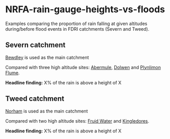 # NRFA-rain-gauge-heights-vs-floods
Examples comparing the proportion of rain falling at given altitudes during/before flood events in FDRI catchments (Severn and Tweed).

## Severn catchment
[Bewdley](https://nrfa.ceh.ac.uk/data/station/info/54001) is used as the main catchment

Compared with three high altitude sites: [Abermule](https://nrfa.ceh.ac.uk/data/station/info/54014), [Dolwen](https://nrfa.ceh.ac.uk/data/station/info/54080) and [Plynlimon Flume](https://nrfa.ceh.ac.uk/data/station/info/54022).

**Headline finding:**
X% of the rain is above a height of X

## Tweed catchment
[Norham](https://nrfa.ceh.ac.uk/data/station/info/21009) is used as the main catchment

Compared with two high altitude sites: [Fruid Water](https://nrfa.ceh.ac.uk/data/station/info/21001) and [Kingledores](https://nrfa.ceh.ac.uk/data/station/info/21014).

**Headline finding:**
X% of the rain is above a height of X
